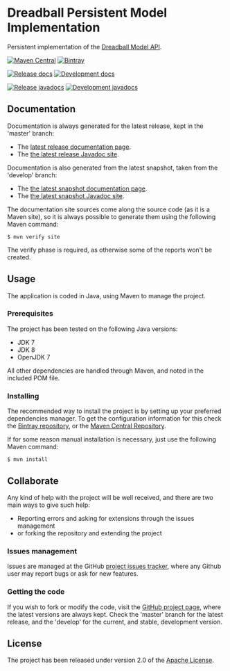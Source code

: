 # Dreadball Persistent Model Implementation

Persistent implementation of the [Dreadball Model API][dreadball-model-api].

[![Maven Central](https://img.shields.io/maven-central/v/com.wandrell.tabletop.dreadball/dreadball-model-persistence.svg)][maven-repo]
[![Bintray](https://api.bintray.com/packages/bernardo-mg/tabletop-toolkits/dreadball-model-persistence/images/download.svg)][bintray-repo]

[![Release docs](https://img.shields.io/badge/docs-release-blue.svg)][site-release]
[![Development docs](https://img.shields.io/badge/docs-develop-blue.svg)][site-develop]

[![Release javadocs](https://img.shields.io/badge/javadocs-release-blue.svg)][javadoc-release]
[![Development javadocs](https://img.shields.io/badge/javadocs-develop-blue.svg)][javadoc-develop]

## Documentation

Documentation is always generated for the latest release, kept in the 'master' branch:

- The [latest release documentation page][site-release].
- The [the latest release Javadoc site][javadoc-release].

Documentation is also generated from the latest snapshot, taken from the 'develop' branch:

- The [the latest snapshot documentation page][site-develop].
- The [the latest snapshot Javadoc site][javadoc-develop].

The documentation site sources come along the source code (as it is a Maven site), so it is always possible to generate them using the following Maven command:

```
$ mvn verify site
```

The verify phase is required, as otherwise some of the reports won't be created.

## Usage

The application is coded in Java, using Maven to manage the project.

### Prerequisites

The project has been tested on the following Java versions:
* JDK 7
* JDK 8
* OpenJDK 7

All other dependencies are handled through Maven, and noted in the included POM file.

### Installing

The recommended way to install the project is by setting up your preferred dependencies manager. To get the configuration information for this check the [Bintray repository][bintray-repo], or the [Maven Central Repository][maven-repo].

If for some reason manual installation is necessary, just use the following Maven command:

```
$ mvn install
```

## Collaborate

Any kind of help with the project will be well received, and there are two main ways to give such help:

- Reporting errors and asking for extensions through the issues management
- or forking the repository and extending the project

### Issues management

Issues are managed at the GitHub [project issues tracker][issues], where any Github user may report bugs or ask for new features.

### Getting the code

If you wish to fork or modify the code, visit the [GitHub project page][scm], where the latest versions are always kept. Check the 'master' branch for the latest release, and the 'develop' for the current, and stable, development version.

## License

The project has been released under version 2.0 of the [Apache License][license].

[dreadball-model-api]: https://github.com/Bernardo-MG/dreadball-model-api
[bintray-repo]: https://bintray.com/bernardo-mg/tabletop-toolkits/dreadball-model-persistence/view
[maven-repo]: http://mvnrepository.com/artifact/com.wandrell.tabletop.dreadball/dreadball-model-persistence
[issues]: https://github.com/bernardo-mg/dreadball-model-persistence/issues
[javadoc-develop]: http://docs.wandrell.com/development/maven/dreadball-model-persistence/apidocs
[javadoc-release]: http://docs.wandrell.com/maven/dreadball-model-persistence/apidocs
[license]: http://www.apache.org/licenses/LICENSE-2.0
[scm]: https://github.com/bernardo-mg/dreadball-model-persistence
[site-develop]: http://docs.wandrell.com/development/maven/dreadball-model-persistence
[site-release]: http://docs.wandrell.com/maven/dreadball-model-persistence
